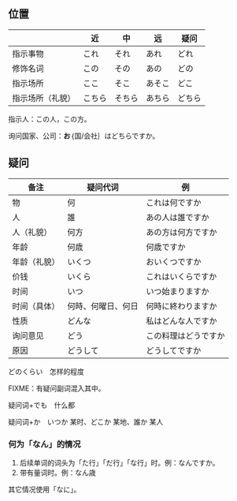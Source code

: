 ## 位置

|          | 近   | 中   | 远   | 疑问  |
| -------- | --- | --- | --- | --- |
| 指示事物     | これ  | それ  | あれ  | どれ  |
| 修饰名词     | この  | その  | あの  | どの  |
| 指示场所     | ここ  | そこ  | あそこ | どこ  |
| 指示场所（礼貌） | こちら | そちら | あちら | どちら |

指示人：この人，この方。

询问国家、公司：**お**｛国/会社｝はどちらですか。

## 疑问

| 备注     | 疑问代词      | 例          |
| ------ | --------- | ---------- |
| 物      | 何         | これは何ですか    |
| 人      | 誰         | あの人は誰ですか   |
| 人（礼貌）  | 何方        | あの方は何方ですか  |
| 年龄     | 何歳        | 何歳ですか      |
| 年龄（礼貌） | いくつ       | おいくつですか    |
| 价钱     | いくら       | これはいくらですか  |
| 时间     | いつ        | いつ始まりますか   |
| 时间（具体） | 何時、何曜日、何日 | 何時に終わりますか  |
| 性质     | どんな       | 私はどんな人ですか  |
| 询问意见   | どう        | この料理はどうですか |
| 原因     | どうして      | どうしてですか    |

どのくらい　怎样的程度

FIXME：有疑问副词混入其中。

疑问词+でも　什么都

疑问词+か　いつか 某时、どこか 某地、誰か 某人

### 何为「なん」的情况

1. 后续单词的词头为「た行」「だ行」「な行」时。例：なんですか。
2. 带有量词时。例：なん歳

其它情况使用「なに」。
